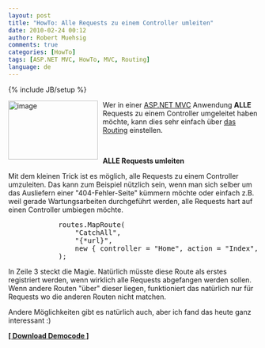 ```yaml
---
layout: post
title: "HowTo: Alle Requests zu einem Controller umleiten"
date: 2010-02-24 00:12
author: Robert Muehsig
comments: true
categories: [HowTo]
tags: [ASP.NET MVC, HowTo, MVC, Routing]
language: de
---
```

{% include JB/setup %}
<p><a href="{{BASE_PATH}}/assets/wp-images-de/image931.png"><img style="border-right: 0px; border-top: 0px; margin: 0px 10px 0px 0px; border-left: 0px; border-bottom: 0px" height="119" alt="image" src="{{BASE_PATH}}/assets/wp-images-de/image_thumb116.png" width="181" align="left" border="0"></a>Wer in einer <a href="http://asp.net/mvc">ASP.NET MVC</a> Anwendung <strong>ALLE</strong> Requests zu einem Controller umgeleitet haben möchte, kann dies sehr einfach über <a href="http://msdn.microsoft.com/de-de/library/cc668201.aspx">das Routing</a> einstellen.</p> <p>&nbsp;</p><p><strong>ALLE Requests umleiten</strong></p> <p>Mit dem kleinen Trick ist es möglich, alle Requests zu einem Controller umzuleiten. Das kann zum Beispiel nützlich sein, wenn man sich selber um das Ausliefern einer "404-Fehler-Seite" kümmern möchte oder einfach z.B. weil gerade Wartungsarbeiten durchgeführt werden, alle Requests hart auf einen Controller umbiegen möchte.</p> <p> <div class="wlWriterSmartContent" id="scid:812469c5-0cb0-4c63-8c15-c81123a09de7:fe256bf9-d7a2-4099-ad5c-6cd6a53a2271" style="padding-right: 0px; display: inline; padding-left: 0px; float: none; padding-bottom: 0px; margin: 0px; padding-top: 0px"><pre name="code" class="c#">            routes.MapRoute(
                "CatchAll",  
                "{*url}",               
                new { controller = "Home", action = "Index", id = "" } 
            );</pre></div></p>
<p>In Zeile 3 steckt die Magie. Natürlich müsste diese Route als erstes registriert werden, wenn wirklich alle Requests abgefangen werden sollen. Wenn andere Routen "über" dieser liegen, funktioniert das natürlich nur für Requests wo die anderen Routen nicht matchen.</p>
<p>Andere Möglichkeiten gibt es natürlich auch, aber ich fand das heute ganz interessant :) </p>
<p><strong><a href="{{BASE_PATH}}/assets/files/democode/catchallroutes/catchallroute.zip">[ Download Democode ]</a></strong></p>
